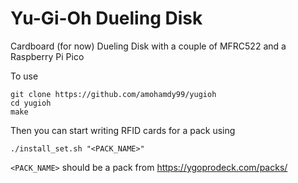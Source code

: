 # Yu-Gi-Oh Dueling Disk
Cardboard (for now) Dueling Disk with a couple of MFRC522 and a Raspberry Pi Pico

To use

```
git clone https://github.com/amohamdy99/yugioh
cd yugioh
make
```

Then you can start writing RFID cards for a pack using
```
./install_set.sh "<PACK_NAME>"
```
`<PACK_NAME>` should be a pack from https://ygoprodeck.com/packs/
